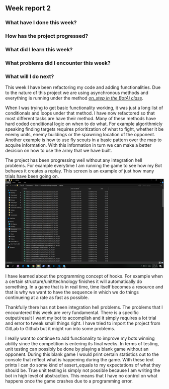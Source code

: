 ## Week report 2

### What have I done this week?

### How has the project progressed?

### What did I learn this week?

### What problems did I encounter this week?

### What will I do next?

This week I have been refactoring my code and adding functionalities. Due to the nature of this project we are using asynchronous methods and everything is running under the method [_on_step in the BotAi class_](https://github.com/Dentosal/python-sc2/blob/master/sc2/bot_ai.py#L594).

When I was trying to get basic functionality working, it was just a long list of conditionals and loops under that method. I have now refactored so that most different tasks are have their method. Many of these methods have hard coded conditional logic on when to do what. For example algorithmicly speaking finding targets requires prioritization of what to fight, whether it be enemy units, enemy buildings or the spawning location of the opponent. Another example is how to use fly scouts in a basic pattern over the map to acquire information. With this information in turn we can make a better decision on how to use the army that we have built. 

The project has been progressing well without any integration hell problems. For example everytime I am running the game to see how my Bot behaves it creates a replay. This screen is an example of just how many trials have been going on. 
![screenshot](https://github.com/rescawen/Wenlei-Dai-sc2bot-tiralabra/blob/master/Dokumentaatio/Screenshots/Screenshot%20(17).png) 

I have learned about the programming concept of hooks. For example when a certain structure/unit/technology finishes it will automatically do something. In a game that is in real time, time itself becomes a resource and that is why we want to have the sequence in which we do things continueing at a rate as fast as possible. 

Thankfully there has not been integration hell problems. The problems that I encountered this week are very fundamental. There is a specific output/result I want my bot to accomplish and it simply requires a lot trial and error to tweak small things right. I have tried to import the project from GitLab to Github but it might run into some problems. 

I really want to continue to add functionality to improve my bots winning ability since the competition is entering its final weeks. In terms of testing, unit testing can possibly be done by playing a blank game without an opponent. During this blank game I would print certain statistics out to the console that reflect what is happening during the game. With these text prints I can do some kind of assert_equals to my expectations of what they should be. True unit testing is simply not possible because I am writing the bot in high level of abstraction. This means that I have no control on what happens once the game crashes due to a programming error.  
